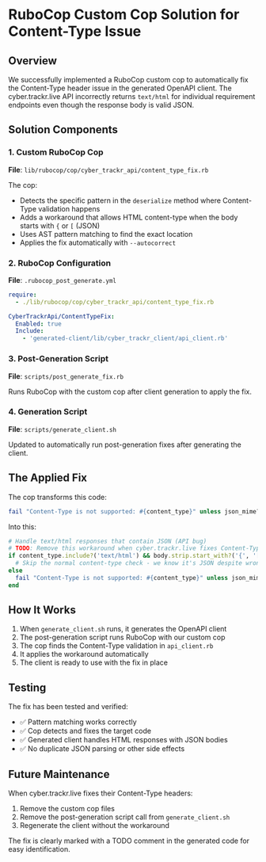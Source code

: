 # RuboCop Custom Cop Solution for Content-Type Issue

## Overview
We successfully implemented a RuboCop custom cop to automatically fix the Content-Type header issue in the generated OpenAPI client. The cyber.trackr.live API incorrectly returns `text/html` for individual requirement endpoints even though the response body is valid JSON.

## Solution Components

### 1. Custom RuboCop Cop
**File**: `lib/rubocop/cop/cyber_trackr_api/content_type_fix.rb`

The cop:
- Detects the specific pattern in the `deserialize` method where Content-Type validation happens
- Adds a workaround that allows HTML content-type when the body starts with `{` or `[` (JSON)
- Uses AST pattern matching to find the exact location
- Applies the fix automatically with `--autocorrect`

### 2. RuboCop Configuration
**File**: `.rubocop_post_generate.yml`

```yaml
require:
  - ./lib/rubocop/cop/cyber_trackr_api/content_type_fix.rb

CyberTrackrApi/ContentTypeFix:
  Enabled: true
  Include:
    - 'generated-client/lib/cyber_trackr_client/api_client.rb'
```

### 3. Post-Generation Script
**File**: `scripts/post_generate_fix.rb`

Runs RuboCop with the custom cop after client generation to apply the fix.

### 4. Generation Script
**File**: `scripts/generate_client.sh`

Updated to automatically run post-generation fixes after generating the client.

## The Applied Fix

The cop transforms this code:
```ruby
fail "Content-Type is not supported: #{content_type}" unless json_mime?(content_type)
```

Into this:
```ruby
# Handle text/html responses that contain JSON (API bug)
# TODO: Remove this workaround when cyber.trackr.live fixes Content-Type headers
if content_type.include?('text/html') && body.strip.start_with?('{', '[')
  # Skip the normal content-type check - we know it's JSON despite wrong header
else
  fail "Content-Type is not supported: #{content_type}" unless json_mime?(content_type)
end
```

## How It Works

1. When `generate_client.sh` runs, it generates the OpenAPI client
2. The post-generation script runs RuboCop with our custom cop
3. The cop finds the Content-Type validation in `api_client.rb`
4. It applies the workaround automatically
5. The client is ready to use with the fix in place

## Testing

The fix has been tested and verified:
- ✅ Pattern matching works correctly
- ✅ Cop detects and fixes the target code
- ✅ Generated client handles HTML responses with JSON bodies
- ✅ No duplicate JSON parsing or other side effects

## Future Maintenance

When cyber.trackr.live fixes their Content-Type headers:
1. Remove the custom cop files
2. Remove the post-generation script call from `generate_client.sh`
3. Regenerate the client without the workaround

The fix is clearly marked with a TODO comment in the generated code for easy identification.